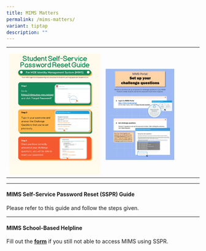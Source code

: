 ```yaml
---
title: MIMS Matters
permalink: /mims-matters/
variant: tiptap
description: ""
---
```

<table style="minWidth: 50px">
<colgroup>
<col>
<col>
</colgroup>
<tbody>
<tr>
<td rowspan="1" colspan="1">
<p></p>
<div class="isomer-image-wrapper">
<img style="width: 100%" height="auto" width="100%" alt="" src="/images/SSPR_Reset_Password.jpg">
</div>
</td>
<td rowspan="1" colspan="1">
<p></p>
<div class="isomer-image-wrapper">
<img style="width: 75%;" height="auto" width="100%" alt="" src="/images/SSPR_Setup_Questions.jpg">
</div>
</td>
</tr>
</tbody>
</table>
<p></p>
<hr>
<h4>MIMS Self-Service Password Reset (SSPR) Guide</h4>
<p>Please refer to this guide and follow the steps given.</p>
<hr>
<h4>MIMS School-Based Helpline</h4>
<p>Fill out the <strong><a href="https://go.gov.sg/frontier-formsg" rel="noopener noreferrer nofollow" target="_blank"><u>form</u></a></strong> if
you still not able to access MIMS using SSPR.</p>
<p></p>